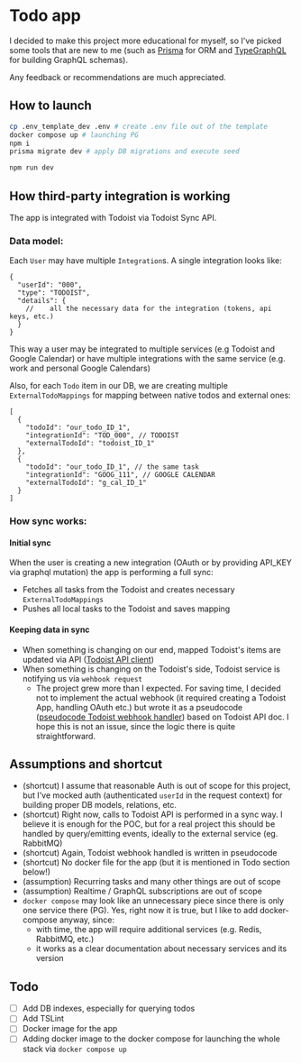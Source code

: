 # Todo app

I decided to make this project more educational for myself, so I've picked some tools that are new to me (such as
[Prisma](https://www.prisma.io) for ORM and [TypeGraphQL](https://typegraphql.com/) for building GraphQL schemas).

Any feedback or recommendations are much appreciated.

## How to launch

```sh
cp .env_template_dev .env # create .env file out of the template
docker compose up # launching PG
npm i
prisma migrate dev # apply DB migrations and execute seed

npm run dev
```

## How third-party integration is working

The app is integrated with Todoist via Todoist Sync API.

### Data model:

Each `User` may have multiple `Integration`s. A single integration looks like:

```json5
{
  "userId": "000",
  "type": "TODOIST",
  "details": {
    //    all the necessary data for the integration (tokens, api keys, etc.)
  }
}
```

This way a user may be integrated to multiple services (e.g Todoist and Google Calendar) or have multiple integrations
with the same service (e.g. work and personal Google Calendars)

Also, for each `Todo` item in our DB, we are creating multiple `ExternalTodoMappings` for mapping between native todos and external ones:

```json5
[
  {
    "todoId": "our_todo_ID_1",
    "integrationId": "TOD_000", // TODOIST
    "externalTodoId": "todoist_ID_1"
  },
  {
    "todoId": "our_todo_ID_1", // the same task
    "integrationId": "GOOG_111", // GOOGLE CALENDAR
    "externalTodoId": "g_cal_ID_1"
  }
]
```

### How sync works:

#### Initial sync

When the user is creating a new integration (OAuth or by providing API_KEY via graphql mutation) the app is performing a full sync:

- Fetches all tasks from the Todoist and creates necessary `ExternalTodoMappings`
- Pushes all local tasks to the Todoist and saves mapping

#### Keeping data in sync

- When something is changing on our end, mapped Todoist's items are updated via API ([Todoist API client](./src/integrations/providers/TodoistApi.ts))
- When something is changing on the Todoist's side, Todoist service is notifying us via `wehbook request`
  - The project grew more than I expected. For saving time, I decided not to implement the actual webhook (it required creating a Todoist App, handling OAuth etc.) but wrote it as a pseudocode ([pseudocode Todoist webhook handler](./src/integrations/providers/TodoistWebhook.ts)) based on Todoist API doc. I hope this is not an issue, since the logic there is quite straightforward.

## Assumptions and shortcut 
- (shortcut) I assume that reasonable Auth is out of scope for this project, but I've mocked auth (authenticated `userId` in the request context) for building proper DB models, relations, etc.   
- (shortcut) Right now, calls to Todoist API is performed in a sync way. I believe it is enough for the POC, but for a real project this should be handled by query/emitting events, ideally to the external service (eg. RabbitMQ)  
- (shortcut) Again, Todoist webhook handled is written in pseudocode
- (shortcut) No docker file for the app (but it is mentioned in Todo section below!)
- (assumption) Recurring tasks and many other things are out of scope
- (assumption) Realtime / GraphQL subscriptions are out of scope
- `docker compose` may look like an unnecessary piece since there is only one service there (PG). Yes, right now it is true, but I like to add docker-compose anyway, since:
  - with time, the app will require additional services (e.g. Redis, RabbitMQ, etc.)
  - it works as a clear documentation about necessary services and its version

## Todo
- [ ] Add DB indexes, especially for querying todos
- [ ] Add TSLint
- [ ] Docker image for the app
- [ ] Adding docker image to the docker compose for launching the whole stack via `docker compose up`
